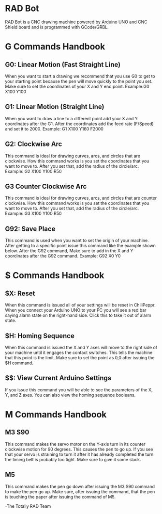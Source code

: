 # RAD Bot
RAD Bot is a CNC drawing machine powered by Arduino UNO and CNC Shield board and is programmed with GCode/GRBL.
# G Commands Handbook
## G0: Linear Motion (Fast Straight Line)
When you want to start a drawing we recommend that you use G0 to get to your starting point because the pen will move quickly to the point you set. Make sure to set the coordinates of your X and Y end point.
Example:G0 X100 Y100

## G1: Linear Motion (Straight Line)
When you want to draw a line to a different point add your X and Y coordinates after the G1. After the coordinates add the feed rate (F/Speed) and set it to 2000.
Example: G1 X100 Y160 F2000

## G2: Clockwise Arc
This command is ideal for drawing curves, arcs, and circles that are clockwise. How this command works is you set the coordinates that you want to move to. After you set that, add the radius of the circle/arc.
Example: G2 X100 Y100 R50

## G3 Counter Clockwise Arc
This command is ideal for drawing curves, arcs, and circles that are counter clockwise. How this command works is you set the coordinates that you want to move to. After you set that, add the radius of the circle/arc.
Example: G3 X100 Y100 R50

## G92: Save Place
This command is used when you want to set the origin of your machine. After getting to a specific point issue this command like the example shown below. After the G92 command, Make sure to add in the X and Y coordinates after the G92 command.
Example: G92 X0 Y0

# $ Commands Handbook
## $X: Reset
When this command is issued all of your settings will be reset in ChiliPeppr. When you connect your Arduino UNO to your PC you will see a red bar saying alarm state on the right-hand side. Click this to take it out of alarm state.

## $H: Homing Sequence
When this command is issued the X and Y axes will move to the right side of your machine until it engages the contact switches. This tells the machine that this point is the limit. Make sure to set the point as 0,0 after issuing the $H command.

## $$: View Current Arduino Settings
If you issue this command you will be able to see the parameters of the X, Y, and Z axes. You can also view the homing sequence booleans.

# M Commands Handbook
## M3 S90
This command makes the servo motor on the Y-axis turn in its counter clockwise motion for 90 degrees. This causes the pen to go up. If you see that your servo is straining to turn it after it has already completed the turn the timing belt is probably too tight. Make sure to give it some slack.

## M5
This command makes the pen go down after issuing the M3 S90 command to make the pen go up. Make sure, after issuing the command, that the pen is touching the paper after issuing the command of M5.

-The Totally RAD Team
